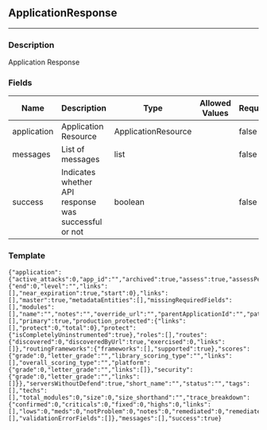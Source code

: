 ## ApplicationResponse
---
### Description
Application Response
### Fields
| Name | Description | Type | Allowed Values | Required |
| ---- | ----------- | ---- | -------------- | -------- |
| application | Application Resource | ApplicationResource |  | false |
| messages | List of messages | list |  | false |
| success | Indicates whether API response was successful or not | boolean |  | false |
### Template
```
{"application":{"active_attacks":0,"app_id":"","archived":true,"assess":true,"assessPending":true,"attack_label":"","attack_status":"","created":0,"code":0,"code_shorthand":"","defend":true,"defendPending":true,"first_seen":0,"importance":0,"importance_description":"","language":"","last_reset":0,"last_seen":0,"license":{"end":0,"level":"","links":[],"near_expiration":true,"start":0},"links":[],"master":true,"metadataEntities":[],"missingRequiredFields":[],"modules":[],"name":"","notes":"","override_url":"","parentApplicationId":"","path":"","policies":[],"primary":true,"production_protected":{"links":[],"protect":0,"total":0},"protect":{"isCompletelyUninstrumented":true},"roles":[],"routes":{"discovered":0,"discoveredByUrl":true,"exercised":0,"links":[]},"routingFrameworks":{"frameworks":[],"supported":true},"scores":{"grade":0,"letter_grade":"","library_scoring_type":"","links":[],"overall_scoring_type":"","platform":{"grade":0,"letter_grade":"","links":[]},"security":{"grade":0,"letter_grade":"","links":[]}},"serversWithoutDefend":true,"short_name":"","status":"","tags":[],"techs":[],"total_modules":0,"size":0,"size_shorthand":"","trace_breakdown":{"confirmed":0,"criticals":0,"fixed":0,"highs":0,"links":[],"lows":0,"meds":0,"notProblem":0,"notes":0,"remediated":0,"remediatedAutoVerified":0,"reported":0,"safes":0,"suspicious":0,"traces":0,"triaged":0},"trace_severity_breakdown":[],"validationErrorFields":[]},"messages":[],"success":true}
```

